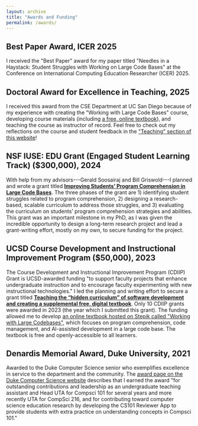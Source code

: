 ```yaml
---
layout: archive
title: "Awards and Funding"
permalink: /awards/
---
```


## Best Paper Award, ICER 2025

I received the "Best Paper" award for my paper titled "Needles in a Haystack: Student Struggles with Working on Large Code Bases" at the Conference on International Computing Education Researcher (ICER) 2025.


## Doctoral Award for Excellence in Teaching, 2025

I received this award from the CSE Department at UC San Diego because of my experience with creating the "Working with Large Code Bases" course, developing course materials (including [a free, online textbook](https://stepik.org/course/178674/syllabus)), and teaching the course as instructor of record. Feel free to check out my reflections on the course and student feedback in the ["Teaching" section of this website](https://anshulshah99.github.io/teaching/)!

## NSF IUSE: EDU Grant (Engaged Student Learning Track) ($300,000), 2024

With help from my advisors---Gerald Soosairaj and Bill Griswold---I planned and wrote a grant titled **[Improving Students’ Program Comprehension in Large Code Bases](https://www.nsf.gov/awardsearch/showAward?AWD_ID=2417531)**. The three phases of the grant are 1) identifying student struggles related to program comprehension, 2) designing a research-based, scalable curriculum to address those struggles, and 3) evaluating the curriculum on students’ program comprehension strategies and abilities. This grant was an important milestone in my PhD, as I was given the incredible opportunity to design a long-term research project and lead a grant-writing effort, mostly on my own, to secure funding for the project.

## UCSD Course Development and Instructional Improvement Program ($50,000), 2023

The Course Development and Instructional Improvement Program (CDIIP) Grant is UCSD-awarded funding "to support faculty projects that enhance undergraduate instruction and to encourage faculty experimenting with new instructional technologies." I led the planning and writing effort to secure a grant titled **[Teaching the “hidden curriculum” of software development and creating a supplemental free, digital textbook](https://academicaffairs.ucsd.edu/_files/2015--2023--Approved-CDIIP-Projects.pdf)**. Only 10 CDIIP grants were awarded in 2023 (the year which I submitted this grant). The funding allowed me to develop [an online textbook hosted on Stepik called "Working with Large Codebases"](https://stepik.org/course/178674/), which focuses on program comprehension, code management, and AI-assisted development in a large code base. The textbook is free and openly-accessible to all learners.

## Denardis Memorial Award, Duke University, 2021

Awarded to the Duke Computer Science senior who exemplifies excellence in service to the department and the community. The [award page on the Duke Computer Science website](https://cs.duke.edu/2021-undergraduate-awards) describes that I earned the award "for outstanding contributions and leadership as an undergraduate teaching assistant and Head UTA for Compsci 101 for several years and more recently UTA for CompSci 216, and for contributing toward computer science education research by developing the CS101 Reviewer App to provide students with extra practice on understanding concepts in Compsci 101."

